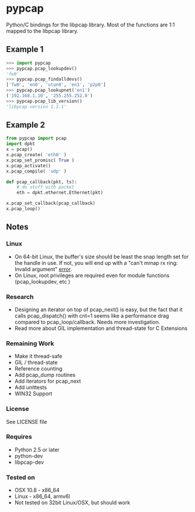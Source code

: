 # pypcap

Python/C bindings for the libpcap library.
Most of the functions are 1:1 mapped to the libpcap library. 
 
## Example 1

```python
>>> import pypcap
>>> pypcap.pcap_lookupdev()
'fw0'
>>> pypcap.pcap_findalldevs()
['fw0', 'en0', 'utun0', 'en1', 'p2p0']
>>> pypcap.pcap_lookupnet('en1')
('192.168.1.10', '255.255.252.0')
>>> pypcap.pcap_lib_version()
'libpcap version 1.1.1'
```

## Example 2

```python
from pypcap import pcap
import dpkt
x = pcap()
x.pcap_create( 'eth0' )
x.pcap_set_promisc( True )
x.pcap_activate()
x.pcap_compile( 'udp' )

def pcap_callback(pkt, ts):
    # do stuff with packet
    eth = dpkt.ethernet.Ethernet(pkt)

x.pcap_set_callback(pcap_callback)
x.pcap_loop()
```

## Notes
### Linux
* On 64-bit Linux, the buffer's size should be least the snap length set for the handle in use. If not, you will end up with a "can't mmap rx ring: Invalid argument" [error](http://stackoverflow.com/questions/11397367/issue-in-pcap-set-buffer-size). 
* On Linux, root privileges are required even for module functions (pcap_lookupdev, etc )

### Research
* Designing an iterator on top of pcap_next() is easy, but the fact that it calls pcap_dispatch() with cnt=1 seems like a performance drag compared to pcap_loop/callback. Needs more investigation.
* Read more about GIL implementation and thread-state for C Extensions

### Remaining Work
* Make it thread-safe
* GIL / thread-state
* Reference counting
* Add pcap_dump routines
* Add iterators for pcap_next
* Add unittests
* WIN32 Support

### License
See LICENSE file

### Requires
* Python 2.5 or later
* python-dev
* libpcap-dev

### Tested on
* OSX 10.8  - x86_64
* Linux     - x86_64, armv6l
* Not tested on 32bit Linux/OSX, but should work
